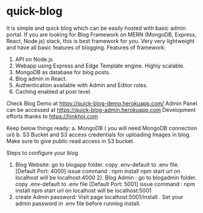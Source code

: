 # quick-blog
It is simple and quick blog which can be easily hosted with basic admin portal. If you are looking for Blog Framework on MERN (MongoDB, Express, React, Node.js) stack, this is best framework for you. Very very lightweight and have all basic features of blogging.
Features of framework:
1. API on Node.js 
2. Webapp using Express and Edge Template engine. Highly scalable.
3. MongoDB as database for blog posts.
4. Blog admin in React.
5. Authentication available with Admin and Editor roles.
6. Caching enabled at post level.


Check Blog Demo at https://quick-blog-demo.herokuapp.com/ 
Admin Panel can be accessed at https://quick-blog-admin.herokuapp.com 
Development efforts thanks to https://hinkhoj.com

Keep below things ready:
   a. MongoDB ( you will need MongoDB connection uri)
   b. S3 Bucket and S3 access credentials for uploading Images in blog. Make sure to give public read access in S3 bucket.
   
Steps to configure your blog

1) Blog Website:  go to blogapp folder. copy .env-default to .env file. [Default Port: 4000]
   issue command : npm install
                   npm start
                   url on localhost will be localhost:4000
2). Blog Admin : go to blogadmin folder. copy .env-default to .env file [Default Port: 5001]
   issue command : npm install
                   npm start
                   url on localhost will be localhost:5001
3) create Admin password: Visit page localhost:5001/install . Set your admin password in .env file before running install. 
